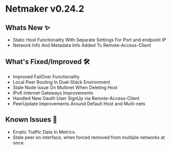 # Netmaker v0.24.2

## Whats New ✨
- Static Host Functionality With Separate Settings For Port and endpoint IP
- Network Info And Metadata Info Added To Remote-Access-Client

## What's Fixed/Improved 🛠
- Improved FailOver Functionality
- Local Peer Routing In Dual-Stack Environment
- Stale Node Issue On Multinet When Deleting Host
- IPv6 Internet Gateways Improvements
- Handled New Oauth User SignUp via Remote-Access-Client
- PeerUpdate Improvements Around Default Host and Multi-nets

## Known Issues 🐞

- Erratic Traffic Data In Metrics.
- Stale peer on interface, when forced removed from multiple networks at once.
